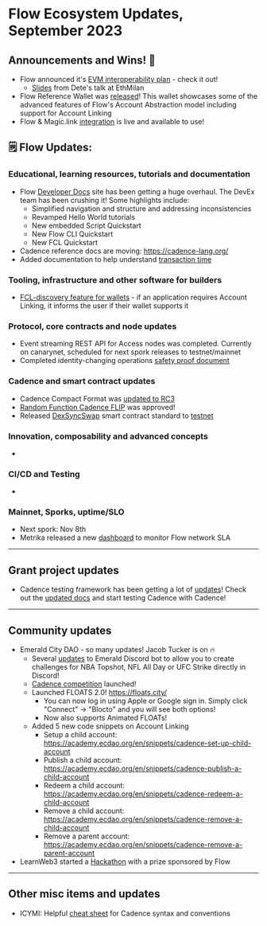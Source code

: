 # Flow Ecosystem Updates, September 2023

## Announcements and Wins! 🎉
* Flow announced it's [EVM interoperability plan](https://forum.onflow.org/t/evm-on-flow-beyond-solidity/5260) - check it out!
  * [Slides](https://docs.google.com/presentation/d/1_rHKDeMfU07HZldAk-vzwlWKABNeu9CGAdksHEwGlNk/edit#slide=id.g241b055a5c0_0_91) from Dete's talk at EthMilan
* Flow Reference Wallet was [released](https://flow.com/post/flow-reference-wallet-unlocking-flows-potential-with-a-fully-open-source-reference-wallet-for-builders)! This wallet showcases some of the advanced features of Flow's Account Abstraction model including support for Account Linking
* Flow & Magic.link [integration](https://flow.com/post/flow-magic-integration) is live and available to use!

## 🗒 Flow Updates: 

### Educational, learning resources, tutorials and documentation
* Flow [Developer Docs](https://developers.flow.com/) site has been getting a huge overhaul. The DevEx team has been crushing it! Some highlights include:
  * Simplified navigation and structure and addressing inconsistencies 
  * Revamped Hello World tutorials
  * New embedded Script Quickstart
  *  New Flow CLI Quickstart
  *  New FCL Quickstart 
* Cadence reference docs are moving: https://cadence-lang.org/
* Added documentation to help understand [transaction time](https://developers.flow.com/build/advanced-concepts/transaction-time)

### Tooling, infrastructure and other software for builders
* [FCL-discovery feature for wallets](https://github.com/onflow/fcl-discovery/pull/161) - if an application requires Account Linking, it informs the user if their wallet supports it

### Protocol, core contracts and node updates
* Event streaming REST API for Access nodes was completed. Currently on canarynet, scheduled for next spork releases to testnet/mainnet
* Completed identity-changing operations [safety proof document](https://www.notion.so/dapperlabs/Identity-Changing-Operations-610bb2d3b63f4d3dae12e405d3c5a097)

### Cadence and smart contract updates
* Cadence Compact Format was [updated to RC3](https://github.com/onflow/ccf/issues/4)
* [Random Function Cadence FLIP](https://github.com/onflow/flips/pull/120) was approved!
* Released [DexSyncSwap](https://forum.onflow.org/t/dex-standard-on-flow/4607) smart contract standard to [testnet](https://testnet.contractbrowser.com/A.1892acb0b380cc30.DexSyncSwap) 

### Innovation, composability and advanced concepts
* 

### CI/CD and Testing
*

### Mainnet, Sporks, uptime/SLO
* Next spork: Nov 8th
* Metrika released a new [dashboard](https://app.metrika.co/flow/dashboard/slas?tr=YTD) to monitor Flow network SLA

------------------------------------------

## Grant project updates
* Cadence testing framework has been getting a lot of [updates](https://forum.onflow.org/t/major-uplift-for-cadence-testing-framework/5232/4)! Check out the [updated docs](https://developers.flow.com/guides/smart-contracts/testing) and start testing Cadence with Cadence!

------------------------------------------
## Community updates 

* Emerald City DAO - so many updates! Jacob Tucker is on 🔥
  * Several [updates](https://docs.ecdao.org/products/emerald-bot/dapper-sports/nba-wnba-topshot) to Emerald Discord bot to allow you to create challenges for NBA Topshot, NFL All Day or UFC Strike directly in Discord!
  * [Cadence competition](https://flow.com/post/september-2023-cadence-competition) launched!
  * Launched FLOATS 2.0! https://floats.city/
    * You can now log in using Apple or Google sign in. Simply click "Connect" -> "Blocto" and you will see both options!
    * Now also supports Animated FLOATs!
  * Added 5 new code snippets on Account Linking
    * Setup a child account: https://academy.ecdao.org/en/snippets/cadence-set-up-child-account
    * Publish a child account: https://academy.ecdao.org/en/snippets/cadence-publish-a-child-account
    * Redeem a child account: https://academy.ecdao.org/en/snippets/cadence-redeem-a-child-account
    * Remove a child account: https://academy.ecdao.org/en/snippets/cadence-remove-a-child-account
    * Remove a parent account: https://academy.ecdao.org/en/snippets/cadence-remove-a-parent-account   
* LearnWeb3 started a [Hackathon](https://learnweb3.io/hackathons/decentralized-intelligence-season-1) with a prize sponsored by Flow

------------------------------------------
## Other misc items and updates
* ICYMI: Helpful [cheat sheet](https://gist.github.com/chasefleming/0d5e21606cf8c9a3d5584a0625544c29) for Cadence syntax and conventions
